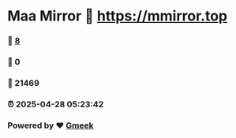 # Maa Mirror :link: https://mmirror.top 
### :page_facing_up: [8](https://mmirror.top/tag.html) 
### :speech_balloon: 0 
### :hibiscus: 21469 
### :alarm_clock: 2025-04-28 05:23:42 
### Powered by :heart: [Gmeek](https://github.com/Meekdai/Gmeek)
